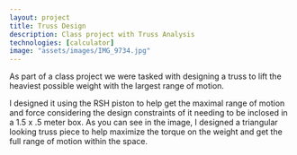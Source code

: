 ```yaml
---
layout: project
title: Truss Design
description: Class project with Truss Analysis
technologies: [calculator]
image: "assets/images/IMG_9734.jpg"
---
```



As part of a class project we were tasked with designing a truss to lift the heaviest possible weight with the largest range of motion.

I designed it using the RSH piston to help get the maximal range of motion and force considering the design constraints of it needing to be inclosed in a 1.5 x .5 meter box. As you can see in the image, I designed a triangular looking truss piece to help maximize the torque on the weight and get the full range of motion within the space.



